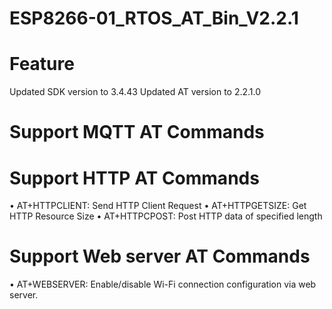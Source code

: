 # ESP8266-01_RTOS_AT_Bin_V2.2.1

# Feature
Updated SDK version to 3.4.43 Updated AT version to 2.2.1.0

# Support MQTT AT Commands

# Support HTTP AT Commands
• AT+HTTPCLIENT: Send HTTP Client Request
• AT+HTTPGETSIZE: Get HTTP Resource Size
• AT+HTTPCPOST: Post HTTP data of specified length

# Support Web server AT Commands
• AT+WEBSERVER: Enable/disable Wi-Fi connection configuration via web server.



